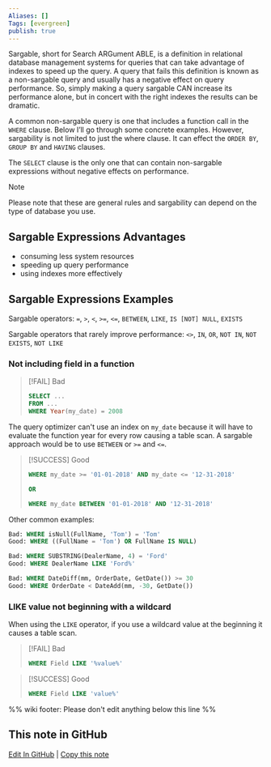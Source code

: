 ```yaml
---
Aliases: []
Tags: [evergreen]
publish: true
---
```


Sargable, short for Search ARGument ABLE, is a definition in relational database management systems for queries that can take advantage of indexes to speed up the query. A query that fails this definition is known as a non-sargable query and usually has a negative effect on query performance. So, simply making a query sargable CAN increase its performance alone, but in concert with the right indexes the results can be dramatic.

A common non-sargable query is one that includes a function call in the `WHERE` clause. Below I’ll go through some concrete examples. However, sargability is not limited to just the where clause. It can effect the `ORDER BY`, `GROUP BY` and `HAVING` clauses.

The `SELECT` clause is the only one that can contain non-sargable expressions without negative effects on performance.

> [!NOTE]
> Please note that these are general rules and sargability can depend on the type of database you use.

## Sargable Expressions Advantages
-   consuming less system resources
-   speeding up query performance
-   using indexes more effectively

## Sargable Expressions Examples

Sargable operators: `=`, `>`, `<`, `>=`, `<=`, `BETWEEN`, `LIKE`, `IS [NOT] NULL`, `EXISTS`

Sargable operators that rarely improve performance: `<>`, `IN`, `OR`, `NOT IN`, `NOT EXISTS`, `NOT LIKE`

### Not including field in a function

> [!FAIL] Bad
> ```SQL
> SELECT ... 
> FROM ...
> WHERE Year(my_date) = 2008
> ```

The query optimizer can't use an index on `my_date` because it will have to evaluate the function year for every row causing a table scan. A sargable approach would be to use `BETWEEN` or `>=` and `<=`.

> [!SUCCESS] Good
> ```SQL
> WHERE my_date >= '01-01-2018' AND my_date <= '12-31-2018'
> 
> OR
> 
> WHERE my_date BETWEEN '01-01-2018' AND '12-31-2018'
> ```

Other common examples:

```SQL
Bad: WHERE isNull(FullName, 'Tom') = 'Tom'
Good: WHERE ((FullName = 'Tom') OR FullName IS NULL)

Bad: WHERE SUBSTRING(DealerName, 4) = 'Ford'
Good: WHERE DealerName LIKE 'Ford%'

Bad: WHERE DateDiff(mm, OrderDate, GetDate()) >= 30
Good: WHERE OrderDate < DateAdd(mm, -30, GetDate())
```

### LIKE value not beginning with a wildcard

When using the `LIKE` operator, if you use a wildcard value at the beginning it causes a table scan.

> [!FAIL] Bad
> ```SQL
> WHERE Field LIKE '%value%'
> ```

> [!SUCCESS] Good
> ```SQL
> WHERE Field LIKE 'value%'
> ```

%% wiki footer: Please don't edit anything below this line %%

## This note in GitHub

<span class="git-footer">[Edit In GitHub](https://github.dev/data-engineering-community/data-engineering-wiki/blob/main/Concepts/Sargable%20Expressions.md "git-hub-edit-note") | [Copy this note](https://raw.githubusercontent.com/data-engineering-community/data-engineering-wiki/main/Concepts/Sargable%20Expressions.md "git-hub-copy-note") </span>
